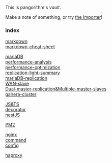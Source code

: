 This is pangorithm's *vault*.

Make a note of something, or try [the Importer](https://help.obsidian.md/Plugins/Importer)!

### index
[markdown](https://pangorithm.github.io/MyAuxiliaryStorage/markdown/markdown)  
[markdown-cheat-sheet](https://pangorithm.github.io/MyAuxiliaryStorage/markdown/markdown-cheat-sheet)  

[mariaDB](https://pangorithm.github.io/MyAuxiliaryStorage/mariaDB/mariaDB)  
[performance-analysis
](https://pangorithm.github.io/MyAuxiliaryStorage/mariaDB/performance-analysis)  
[performance-optimization](https://pangorithm.github.io/MyAuxiliaryStorage/mariaDB/performance-optimization)  
[replication-light-summary](https://pangorithm.github.io/MyAuxiliaryStorage/mariaDB/replication-light-summary)  
[mariaDB-replication](https://pangorithm.github.io/MyAuxiliaryStorage/mariaDB/mariaDB-replication)  
[WAN-slave](https://pangorithm.github.io/MyAuxiliaryStorage/mariaDB/WAN-slave)  
[Dual-master-replication&Multiple-master-slaves](https://pangorithm.github.io/MyAuxiliaryStorage/mariaDB/Dual-master-replication&Multiple-master-slaves)  
[galrera-cluster](https://pangorithm.github.io/MyAuxiliaryStorage/mariaDB/galera-cluster)  

[JS&TS](https://pangorithm.github.io/MyAuxiliaryStorage/javaScript&typeScript/JS&TS)  
[decorator](https://pangorithm.github.io/MyAuxiliaryStorage/javaScript&typeScript/decorator)  
[nestJS](https://pangorithm.github.io/MyAuxiliaryStorage/javaScript&typeScript/nestJS/nestJS)  

[PM2](https://pangorithm.github.io/MyAuxiliaryStorage/PM2/PM2)  

[nginx](https://pangorithm.github.io/MyAuxiliaryStorage/nginx/nginx)  
[command](https://pangorithm.github.io/MyAuxiliaryStorage/nginx/command)  
[config](https://pangorithm.github.io/MyAuxiliaryStorage/nginx/config)  

[haproxy](https://pangorithm.github.io/MyAuxiliaryStorage/haproxy/haproxy)  



